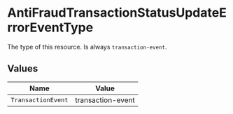 # AntiFraudTransactionStatusUpdateErrorEventType

The type of this resource. Is always `transaction-event`.


## Values

| Name               | Value              |
| ------------------ | ------------------ |
| `TransactionEvent` | transaction-event  |